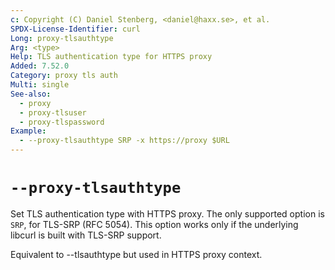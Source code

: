 ```yaml
---
c: Copyright (C) Daniel Stenberg, <daniel@haxx.se>, et al.
SPDX-License-Identifier: curl
Long: proxy-tlsauthtype
Arg: <type>
Help: TLS authentication type for HTTPS proxy
Added: 7.52.0
Category: proxy tls auth
Multi: single
See-also:
  - proxy
  - proxy-tlsuser
  - proxy-tlspassword
Example:
  - --proxy-tlsauthtype SRP -x https://proxy $URL
---
```


# `--proxy-tlsauthtype`

Set TLS authentication type with HTTPS proxy. The only supported option is
`SRP`, for TLS-SRP (RFC 5054). This option works only if the underlying
libcurl is built with TLS-SRP support.

Equivalent to --tlsauthtype but used in HTTPS proxy context.
